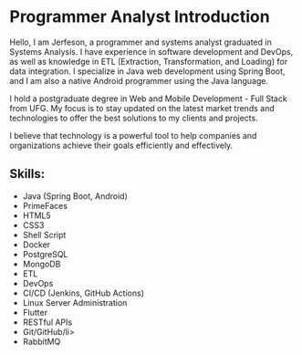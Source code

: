 <!DOCTYPE html>
<html lang="en-US">
<head>
    <meta charset="UTF-8">
    <meta name="viewport" content="width=device-width, initial-scale=1.0">
    
</head>
<body>
    <h1>Programmer Analyst Introduction</h1>

   <p>Hello, I am Jerfeson, a programmer and systems analyst graduated in Systems Analysis. I have experience in software development and DevOps, as well as knowledge in ETL (Extraction, Transformation, and Loading) for data integration. I specialize in Java web development using Spring Boot, and I am also a native Android programmer using the Java language.</p>

<p>I hold a postgraduate degree in Web and Mobile Development - Full Stack from UFG. My focus is to stay updated on the latest market trends and technologies to offer the best solutions to my clients and projects.</p>

<p>I believe that technology is a powerful tool to help companies and organizations achieve their goals efficiently and effectively.</p>

<h2>Skills:</h2>
<ul>
    <li>Java (Spring Boot, Android)</li>
    <li>PrimeFaces</li>
    <li>HTML5</li>
    <li>CSS3</li>
    <li>Shell Script</li>
    <li>Docker</li>
    <li>PostgreSQL</li>
    <li>MongoDB</li>
    <li>ETL</li>
    <li>DevOps</li>
    <li>CI/CD (Jenkins, GitHub Actions)</li>
    <li>Linux Server Administration</li>
    <li>Flutter</li>
    <li>RESTful APIs</li>
    <li>Git/GitHub/li>
    <li>RabbitMQ</li>
</ul>


<script>
    console.log("Welcome to my portfolio!");
</script>
</body>
</html>

